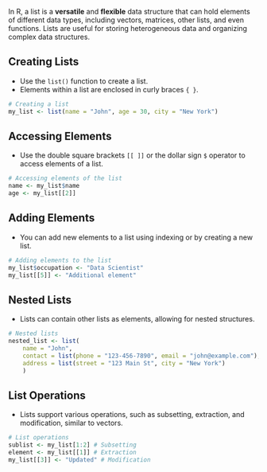 In R, a list is a **versatile** and **flexible** data structure that can hold elements of different data types, including vectors, matrices, other lists, and even functions. Lists are useful for storing heterogeneous data and organizing complex data structures.

## Creating Lists
- Use the `list()` function to create a list.
- Elements within a list are enclosed in curly braces `{ }`.
```r
# Creating a list
my_list <- list(name = "John", age = 30, city = "New York")
```

## Accessing Elements
- Use the double square brackets `[[ ]]` or the dollar sign `$` operator to access elements of a list.
```r
# Accessing elements of the list
name <- my_list$name 
age <- my_list[[2]]
```

## Adding Elements
- You can add new elements to a list using indexing or by creating a new list.
```r
# Adding elements to the list
my_list$occupation <- "Data Scientist" 
my_list[[5]] <- "Additional element"
```
## Nested Lists
- Lists can contain other lists as elements, allowing for nested structures.
```r
# Nested lists 
nested_list <- list( 
	name = "John", 
	contact = list(phone = "123-456-7890", email = "john@example.com"), 
	address = list(street = "123 Main St", city = "New York") 
	)
```
## List Operations
- Lists support various operations, such as subsetting, extraction, and modification, similar to vectors.
```r
# List operations 
sublist <- my_list[1:2] # Subsetting 
element <- my_list[[1]] # Extraction 
my_list[[3]] <- "Updated" # Modification
```
